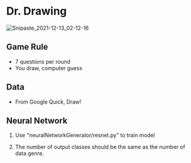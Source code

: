# Dr. Drawing

![Snipaste_2021-12-13_02-12-16](https://user-images.githubusercontent.com/96031665/145793429-a11c348f-2ee9-4e90-a30a-43465a816532.png)


## Game Rule

- 7 questions per round
- You draw, computer guess



## Data

- From Google Quick, Draw!



## Neural Network

1. Use "neuralNetworkGenerator/resnet.py" to train model

2. The number of output classes should be the same as the number of data genre.
